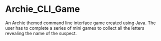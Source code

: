 # Archie_CLI_Game

An Archie themed command line interface game created using Java. The user has to  complete a series of mini games to collect all the letters revealing the name of the suspect.
